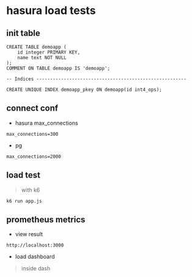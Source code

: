 # hasura load tests


## init  table

```code
CREATE TABLE demoapp (
    id integer PRIMARY KEY,
    name text NOT NULL
);
COMMENT ON TABLE demoapp IS 'demoapp';

-- Indices -------------------------------------------------------

CREATE UNIQUE INDEX demoapp_pkey ON demoapp(id int4_ops);

```

##  connect conf

*  hasura max_connections

```code
max_connections=300
```

* pg

```code
max_connections=2000
```

## load test

> with k6

```code
k6 run app.js
```

## prometheus metrics

* view result

```code
http://localhost:3000
```

* load dashboard 

> inside dash
